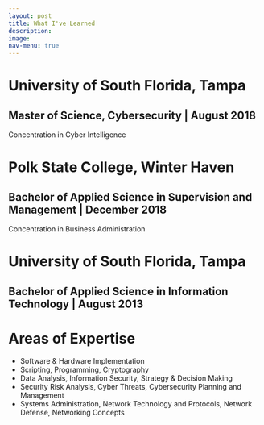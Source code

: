 ```yaml
---
layout: post
title: What I've Learned
description: 
image: 
nav-menu: true
---
```

  <div class="content">
    <h1>University of South Florida, Tampa</h1>
    <h2>Master of Science, Cybersecurity | August 2018</h2>
      <p>Concentration in Cyber Intelligence</p>
    <h1>Polk State College, Winter Haven</h1>
    <h2>Bachelor of Applied Science in Supervision and Management | December 2018</h2>
      <p>Concentration in Business Administration</p>
    <h1>University of South Florida, Tampa</h1>
    <h2>Bachelor of Applied Science in Information Technology | August 2013</h2>
<h1>Areas of Expertise</h1>
<ul>
    <li>Software & Hardware Implementation </li>
    <li>Scripting, Programming, Cryptography </li>
    <li>Data Analysis, Information Security, Strategy & Decision Making</li>
    <li>Security Risk Analysis, Cyber Threats, Cybersecurity Planning and Management</li>
    <li>Systems Administration,  Network Technology and Protocols, Network Defense, Networking Concepts</li>
</ul>
